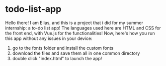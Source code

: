# todo-list-app
Hello there! I am Elias, and this is a project that i did for my summer internship: a to-do list app!
The languages used here are HTML and CSS for the front end, with Vue.js for the functionalities!
Now, here's how you run this app without any issues in your device:
1) go to the fonts folder and install the custom fonts
2) download the files and save them all in one common directory
3) double click "index.html" to launch the app!
